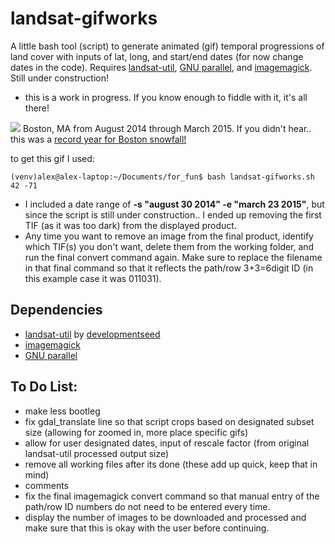 # landsat-gifworks
A little bash tool (script) to generate animated (gif) temporal progressions of land cover with inputs of lat, long, and start/end dates (for now change dates in the code). Requires [landsat-util](https://github.com/developmentseed/landsat-util), [GNU parallel](http://www.gnu.org/software/parallel/), and [imagemagick](http://www.imagemagick.org/). Still under construction!

- this is a work in progress. If you know enough to fiddle with it, it's all there!

![](https://farm8.staticflickr.com/7611/16715437298_feb4759969_o.gif)
Boston, MA from August 2014 through March 2015. If you didn't hear.. this was a [record year for Boston snowfall!](http://www.theatlantic.com/photo/2015/02/winter-storms-bury-freeze-northeastern-us/385566/)

to get this gif I used:


    (venv)alex@alex-laptop:~/Documents/for_fun$ bash landsat-gifworks.sh 42 -71
    
- I included a date range of **-s "august 30 2014" -e "march 23 2015"**, but since the script is still under construction.. I ended up removing the first TIF (as it was too dark) from the displayed product.
- Any time you want to remove an image from the final product, identify which TIF(s) you don't want, delete them from the working folder, and run the final convert command again. Make sure to replace the filename in that final command so that it reflects the path/row 3+3=6digit ID (in this example case it was 011031).


Dependencies
-
- [landsat-util](https://github.com/developmentseed/landsat-util) by [developmentseed](https://developmentseed.org/)
- [imagemagick](http://www.imagemagick.org/)
- [GNU parallel](http://www.gnu.org/software/parallel/)


To Do List:
-
- make less bootleg
- fix gdal_translate line so that script crops based on designated subset size (allowing for zoomed in, more place specific gifs)
- allow for user designated dates, input of rescale factor (from original landsat-util processed output size)
- remove all working files after its done (these add up quick, keep that in mind)
- comments
- fix the final imagemagick convert command so that manual entry of the path/row ID numbers do not need to be entered every time.
- display the number of images to be downloaded and processed and make sure that this is okay with the user before continuing.
